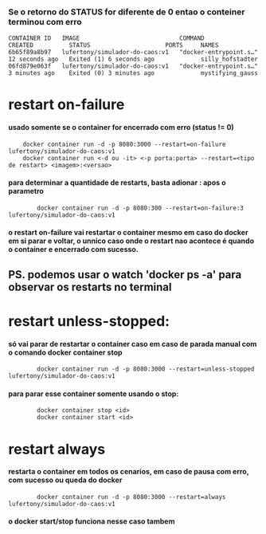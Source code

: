 ### Se o retorno do STATUS for diferente de 0 entao o conteiner terminou com erro
    CONTAINER ID   IMAGE                            COMMAND                  CREATED          STATUS                     PORTS     NAMES
    6b65f89a8b97   lufertony/simulador-do-caos:v1   "docker-entrypoint.s…"   12 seconds ago   Exited (1) 6 seconds ago             silly_hofstadter   
    06fd879e063f   lufertony/simulador-do-caos:v1   "docker-entrypoint.s…"   3 minutes ago    Exited (0) 3 minutes ago             mystifying_gauss

# restart on-failure
#### usado somente se o container for encerrado com erro (status != 0)
        docker container run -d -p 8080:3000 --restart=on-failure lufertony/simulador-do-caos:v1
        docker container run <-d ou -it> <-p porta:porta> --restart=<tipo de restart> <imagem>:<versao>

####    para determinar a quantidade de restarts, basta adionar :<quantidade> apos o parametro
            docker container run -d -p 8080:300 --restart=on-failure:3 lufertony/simulador-do-caos:v1

####    o restart on-failure vai restartar o container mesmo em caso do docker em si parar e voltar, o unnico caso onde o restart nao acontece é quando o container e encerrado com sucesso.

## PS. podemos usar o watch 'docker ps -a' para observar os restarts no terminal

# restart unless-stopped:
####    só vai parar de restartar o container caso em caso de parada manual com o comando docker container stop <id>
            docker container run -d -p 8080:3000 --restart=unless-stopped lufertony/simulador-do-caos:v1

####    para parar esse container somente usando o stop:
            docker container stop <id>
            docker container start <id>

# restart always
####    restarta o container em todos os cenarios, em caso de pausa com erro, com sucesso ou queda do docker
            docker container run -d -p 8080:3000 --restart=always lufertony/simulador-do-caos:v1

####    o docker start/stop funciona nesse caso tambem

